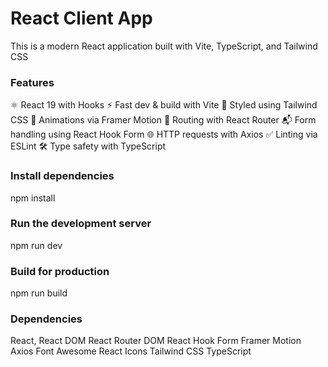 # React Client App
This is a modern React application built with Vite, TypeScript, and Tailwind CSS

### Features

⚛️ React 19 with Hooks
⚡ Fast dev & build with Vite
🎨 Styled using Tailwind CSS
🎥 Animations via Framer Motion
🔄 Routing with React Router
📬 Form handling using React Hook Form
🌐 HTTP requests with Axios
✅ Linting via ESLint
🛠️ Type safety with TypeScript

### Install dependencies

npm install

### Run the development server

npm run dev

### Build for production

npm run build

### Dependencies

React, React DOM
React Router DOM
React Hook Form
Framer Motion
Axios
Font Awesome
React Icons
Tailwind CSS
TypeScript
